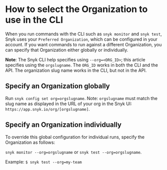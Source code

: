 # How to select the Organization to use in the CLI

When you run commands with the CLI such as `snyk monitor` and `snyk test`, Snyk uses your `Preferred Organization`, which can be configured in your account. If you want commands to run against a different Organization, you can specify that Organization either globally or individually.

**Note**: The Snyk CLI help specifies using `--org=<ORG_ID>`; this article specifies using the `orgslugname`. The `ORG_ID` works in both the CLI and the API. The organization slug name works in the CLI, but not in the API.

## Specify an Organization globally

Run `snyk config set org=orgslugname`. Note: `orgslugname` must match the slug name as displayed in the URL of your org in the Snyk UI: `https://app.snyk.io/org/[orgslugname]`.

## Specify an Organization individually

To override this global configuration for individual runs, specify the Organization as follows:

`snyk monitor --org=orgslugname` or `snyk test --org=orgslugname`.

Example: `$ snyk test --org=my-team`
